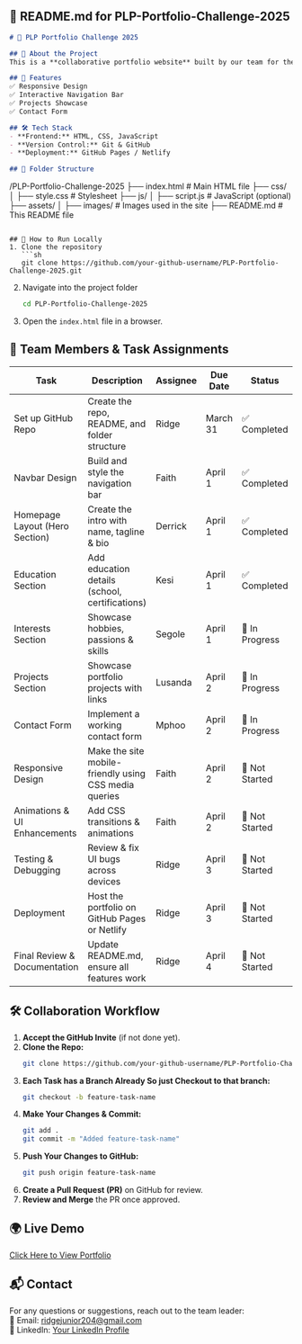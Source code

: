## **📄 README.md for PLP-Portfolio-Challenge-2025**  

```md
# 🌟 PLP Portfolio Challenge 2025  

## 🚀 About the Project  
This is a **collaborative portfolio website** built by our team for the PLP Portfolio Challenge 2025. It showcases our skills, projects, education, and interests. Each member is responsible for a specific section to ensure a well-structured and polished final product.  

## 📌 Features  
✅ Responsive Design  
✅ Interactive Navigation Bar  
✅ Projects Showcase  
✅ Contact Form  

## 🛠️ Tech Stack  
- **Frontend:** HTML, CSS, JavaScript  
- **Version Control:** Git & GitHub  
- **Deployment:** GitHub Pages / Netlify  

## 📁 Folder Structure  
```
/PLP-Portfolio-Challenge-2025
  ├── index.html         # Main HTML file
  ├── css/
  │   ├── style.css      # Stylesheet
  ├── js/
  │   ├── script.js      # JavaScript (optional)
  ├── assets/
  │   ├── images/        # Images used in the site
  ├── README.md          # This README file
```

## 🔧 How to Run Locally  
1. Clone the repository  
   ```sh
   git clone https://github.com/your-github-username/PLP-Portfolio-Challenge-2025.git
   ```  
2. Navigate into the project folder  
   ```sh
   cd PLP-Portfolio-Challenge-2025
   ```  
3. Open the `index.html` file in a browser.  

## 🤝 Team Members & Task Assignments  

| Task | Description | Assignee | Due Date | Status |
|------|------------|----------|----------|--------|
| Set up GitHub Repo | Create the repo, README, and folder structure | Ridge | March 31 | ✅ Completed |
| Navbar Design | Build and style the navigation bar | Faith | April 1 | ✅ Completed  |
| Homepage Layout (Hero Section) | Create the intro with name, tagline & bio | Derrick | April 1 | ✅ Completed |
| Education Section | Add education details (school, certifications) | Kesi | April 1 | ✅ Completed |
| Interests Section | Showcase hobbies, passions & skills | Segole | April 1 | 🔄 In Progress  |
| Projects Section | Showcase portfolio projects with links | Lusanda | April 2 | 🔄 In Progress  |
| Contact Form | Implement a working contact form | Mphoo | April 2 | 🔄 In Progress  |
| Responsive Design | Make the site mobile-friendly using CSS media queries | Faith | April 2 | 🔴 Not Started |
| Animations & UI Enhancements | Add CSS transitions & animations | Faith | April 2 | 🔴 Not Started |
| Testing & Debugging | Review & fix UI bugs across devices | Ridge | April 3 | 🔴 Not Started |
| Deployment | Host the portfolio on GitHub Pages or Netlify | Ridge | April 3 | 🔴 Not Started |
| Final Review & Documentation | Update README.md, ensure all features work | Ridge | April 4 | 🔴 Not Started |

## 🛠 Collaboration Workflow  

1. **Accept the GitHub Invite** (if not done yet).  
2. **Clone the Repo:**  
   ```sh
   git clone https://github.com/your-github-username/PLP-Portfolio-Challenge-2025.git
   ```  
3. **Each Task has a Branch Already So just Checkout to that branch:**  
   ```sh
   git checkout -b feature-task-name
   ```  
4. **Make Your Changes & Commit:**  
   ```sh
   git add .
   git commit -m "Added feature-task-name"
   ```  
5. **Push Your Changes to GitHub:**  
   ```sh
   git push origin feature-task-name
   ```  
6. **Create a Pull Request (PR)** on GitHub for review.  
7. **Review and Merge** the PR once approved.  

## 🌍 Live Demo  
[Click Here to View Portfolio](https://your-github-username.github.io/PLP-Portfolio-Challenge-2025/)  

## 📬 Contact  
For any questions or suggestions, reach out to the team leader:  
📧 Email: ridgejunior204@gmail.com  
📱 LinkedIn: [Your LinkedIn Profile](https://www.linkedin.com/in/ridge-junior-2bb333204/)  

